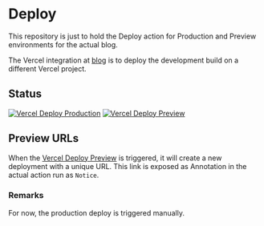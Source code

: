 # Deploy

This repository is just to hold the Deploy action for Production and Preview environments for the actual blog.

The Vercel integration at [blog](https://github.com/LR-Tech-Blog/blog) is to deploy the development build on a different Vercel project.

## Status

[![Vercel Deploy Production](https://github.com/LR-Tech-Blog/deploy/actions/workflows/vercel_deploy_production.yaml/badge.svg)](https://github.com/LR-Tech-Blog/deploy/actions/workflows/vercel_deploy_production.yaml) [![Vercel Deploy Preview](https://github.com/LR-Tech-Blog/deploy/actions/workflows/vercel_deploy_preview.yaml/badge.svg)](https://github.com/LR-Tech-Blog/deploy/actions/workflows/vercel_deploy_preview.yaml)

## Preview URLs

When the [Vercel Deploy Preview](https://github.com/LR-Tech-Blog/deploy/blob/main/.github/workflows/vercel_deploy_preview.yaml) is triggered, it will create a new deployment with a unique URL. This link is exposed as Annotation in the actual action run as `Notice`.

### Remarks

For now, the production deploy is triggered manually.
